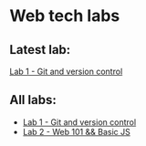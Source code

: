 # Web tech labs

## Latest lab:
[Lab 1 - Git and version control](https://github.com/ioanaandreeab/webtech_labs_2022/tree/main/lab1)

## All labs:
- [Lab 1 - Git and version control](https://github.com/ioanaandreeab/webtech_labs_2022/tree/main/lab1)
- [Lab 2 - Web 101 && Basic JS](https://github.com/ioanaandreeab/webtech_labs_2022/tree/main/lab2)